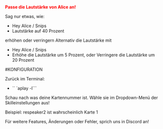 <Span style = "color: #ff0000;"> <strong> Passe die Lautstärke von Alice an! </strong> </span>

Sag nur etwas, wie:

- Hey Alice / Snips
- Lautstärke auf 40 Prozent

erhöhen oder verringern Alternativ die Lautstärke mit

- Hey Alice / Snips
- Erhöhe die Lautstärke um 5 Prozent, oder Verringere die Lautstärke um 20 Prozent

#KONFIGURATION

Zurück im Terminal:

 - `` `aplay -l```
 
Schau nach was deine Kartennummer ist. Wähle sie im Dropdown-Menü der Skilleinstellungen aus!

Beispiel: respeaker2 ist wahrscheinlich Karte 1
   
Für weitere Features, Änderungen oder Fehler, sprich uns in Discord an!
